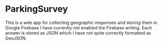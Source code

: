 # ParkingSurvey
This is a web app for collecting geographic responses and storing them in Google Firebase
I have currently not enabled the Firebase writing.
Each answer is stored as JSON which I have not quite correctly formatted as GeoJSON.
